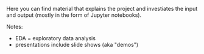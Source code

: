 Here you can find material that explains the project and investiates the input and output (mostly in the form of Jupyter notebooks).

Notes:
* EDA = exploratory data analysis
* presentations include slide shows (aka "demos")

